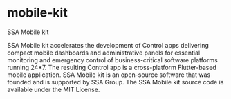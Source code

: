 # mobile-kit
SSA Mobile kit
 
SSA Mobile kit accelerates the development of Control apps delivering compact mobile dashboards and administrative panels for essential monitoring and emergency control of business-critical software platforms running 24*7.
The resulting Control app is a cross-platform Flutter-based mobile application.
SSA Mobile kit is an open-source software that was founded and is supported by SSA Group. The SSA Mobile kit source code is available under the MIT License.
